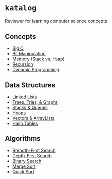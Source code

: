 # `katalog`
Reviewer for learning computer science concepts

## Concepts
- [Big O](https://github.com/rjbernaldo/katalog/tree/master/big-o)
- [Bit Manipulation]()
- [Memory (Stack vs. Heap)]()
- [Recursion]()
- [Dynamic Programming]()

## Data Structures
- [Linked Lists]()
- [Trees, Tries, & Graphs]()
- [Stacks & Queues]()
- [Heaps]()
- [Vectors & ArrayLists]()
- [Hash Tables]()

## Algorithms
- [Breadth-First Search]()
- [Depth-First Search]()
- [Binary Search]()
- [Merge Sort]()
- [Quick Sort]()
